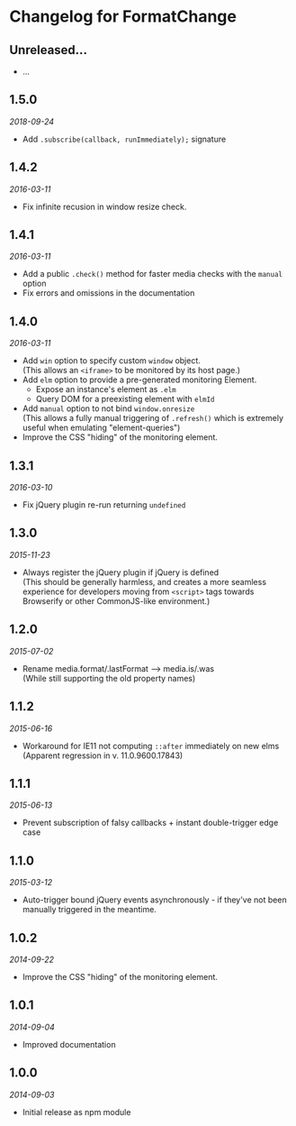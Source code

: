 # Changelog for FormatChange

## Unreleased...
<!-- Add new lines here. Version number will be decided later -->
* ...


## 1.5.0
_2018-09-24_
* Add `.subscribe(callback, runImmediately);` signature

## 1.4.2
_2016-03-11_
* Fix infinite recusion in window resize check.

## 1.4.1
_2016-03-11_
* Add a public `.check()` method for faster media checks with the `manual` option
* Fix errors and omissions in the documentation

## 1.4.0
_2016-03-11_
* Add `win` option to specify custom `window` object.  
(This allows an `<iframe>` to be monitored by its host page.)
* Add `elm` option to provide a pre-generated monitoring Element.
    * Expose an instance's element as `.elm`
    * Query DOM for a preexisting element with `elmId`
* Add `manual` option to not bind `window.onresize`  
(This allows a fully manual triggering of `.refresh()`
which is extremely useful when emulating "element-queries")
* Improve the CSS "hiding" of the monitoring element.

## 1.3.1
_2016-03-10_
* Fix jQuery plugin re-run returning `undefined`

## 1.3.0
_2015-11-23_
* Always register the jQuery plugin if jQuery is defined  
(This should be generally harmless, and creates a more seamless
experience for developers moving from `<script>` tags
towards Browserify or other CommonJS-like environment.)

## 1.2.0
_2015-07-02_
* Rename media.format/.lastFormat --> media.is/.was  
(While still supporting the old property names)

## 1.1.2
_2015-06-16_
* Workaround for IE11 not computing `::after` immediately on new elms  
(Apparent regression in v. 11.0.9600.17843)

## 1.1.1
_2015-06-13_
* Prevent subscription of falsy callbacks + instant double-trigger edge case

## 1.1.0
_2015-03-12_
* Auto-trigger bound jQuery events asynchronously - if they've not been manually triggered in the meantime.

## 1.0.2
_2014-09-22_
* Improve the CSS "hiding" of the monitoring element.

## 1.0.1
_2014-09-04_
* Improved documentation 

## 1.0.0
_2014-09-03_
* Initial release as npm module 

